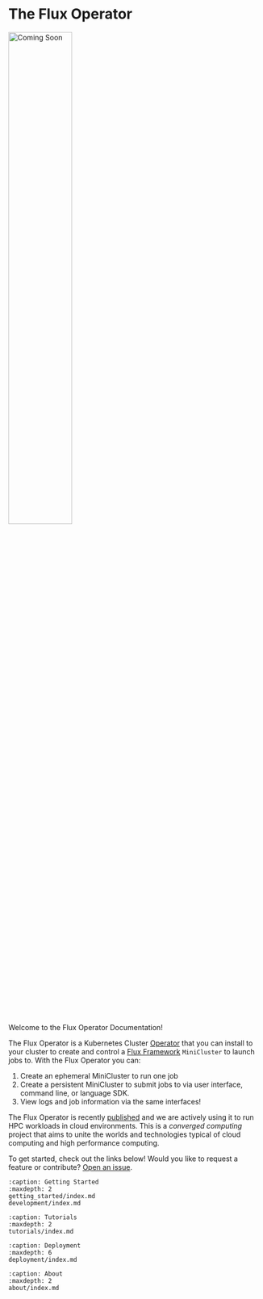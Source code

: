 # The Flux Operator

<img style="width:50%" alt="Coming Soon" src="_static/images/coming-soon.png">

Welcome to the Flux Operator Documentation!

The Flux Operator is a Kubernetes Cluster [Operator](https://kubernetes.io/docs/concepts/extend-kubernetes/operator/)
that you can install to your cluster to create and control a [Flux Framework](https://flux-framework.org/) `MiniCluster`
to launch jobs to. With the Flux Operator you can:

1. Create an ephemeral MiniCluster to run one job
2. Create a persistent MiniCluster to submit jobs to via user interface, command line, or language SDK.
3. View logs and job information via the same interfaces!

The Flux Operator is recently [published](https://f1000research.com/articles/13-203/v1)
and we are actively using it to run HPC workloads in cloud environments.
This is a *converged computing* project that aims to unite the worlds and technologies typical of cloud computing and
high performance computing.

To get started, check out the links below!
Would you like to request a feature or contribute?
[Open an issue](https://github.com/flux-framework/flux-operator/issues).

```{toctree}
:caption: Getting Started
:maxdepth: 2
getting_started/index.md
development/index.md
```

```{toctree}
:caption: Tutorials
:maxdepth: 2
tutorials/index.md
```

```{toctree}
:caption: Deployment
:maxdepth: 6
deployment/index.md
```

```{toctree}
:caption: About
:maxdepth: 2
about/index.md
```

<script>
// This is a small hack to populate empty sidebar with an image!
document.addEventListener('DOMContentLoaded', function () {
    var currentNode = document.querySelector('.md-sidebar__scrollwrap');
    currentNode.outerHTML =
	'<div class="md-sidebar__scrollwrap">' +
		'<img style="width:100%" src="_static/images/flux-operator.png"/>' +

	'</div>';
}, false);

</script>
